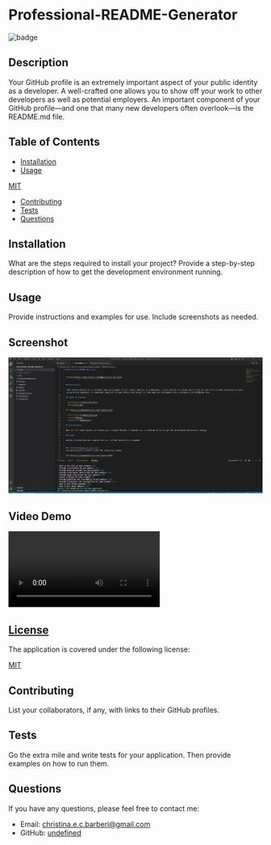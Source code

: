 # Professional-README-Generator

  
  ![badge](https://img.shields.io/badge/license-MIT-blue)
    

  ## Description
  
   Your GitHub profile is an extremely important aspect of your public identity as a developer. A well-crafted one allows you to show off your work to other developers as well as potential employers. An important component of your GitHub profile—and one that many new developers often overlook—is the README.md file.
  
  ## Table of Contents
  
  - [Installation](#installation)
  - [Usage](#usage)
  
  [MIT](https://choosealicense.com/licenses/MIT)
    
  - [Contributing](#contributing)
  - [Tests](#tests)
  - [Questions](#questions)
  
  ## Installation
  
  What are the steps required to install your project? Provide a step-by-step description of how to get the development environment running.
  
  ## Usage
  
  Provide instructions and examples for use. Include screenshots as needed.

  ## Screenshot
  ![Screenshot of Project](./assets/images/Screenshot.JPG)

  ## Video Demo
  ![Test](./assets/images/Untitled_%20Feb%2027%2C%202023%203_18%20PM.webm)
  
  
  ## [License](#table-of-contents)
  The application is covered under the following license:
  
  [MIT](https://choosealicense.com/licenses/MIT)
    
    
  
  ## Contributing
  
  List your collaborators, if any, with links to their GitHub profiles.
  
  ## Tests
  
  Go the extra mile and write tests for your application. Then provide examples on how to run them.
  
  ## Questions
  
  If you have any questions, please feel free to contact me:
  
  - Email: christina.e.c.barberi@gmail.com
  - GitHub: [undefined](https://github.com/undefined)
